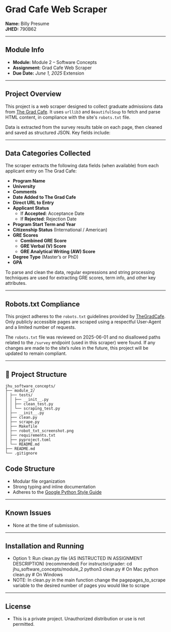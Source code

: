 # Grad Cafe Web Scraper

**Name:** Billy Presume  
**JHED:** 790B62  

---

## Module Info

- **Module:** Module 2 – Software Concepts  
- **Assignment:** Grad Cafe Web Scraper  
- **Due Date:** *June 1, 2025* Extension

---

## Project Overview

This project is a web scraper designed to collect graduate admissions data from [The Grad Cafe](https://www.thegradcafe.com/). It uses `urllib3` and `BeautifulSoup` to fetch and parse HTML content, in compliance with the site's `robots.txt` file.

Data is extracted from the survey results table on each page, then cleaned and saved as structured JSON. Key fields include:

---

## Data Categories Collected

The scraper extracts the following data fields (when available) from each applicant entry on The Grad Cafe:

- **Program Name**
- **University**
- **Comments**
- **Date Added to The Grad Cafe**
- **Direct URL to Entry**
- **Applicant Status**
  - If **Accepted**: Acceptance Date
  - If **Rejected**: Rejection Date
- **Program Start Term and Year**
- **Citizenship Status** (International / American)
- **GRE Scores**  
  - **Combined GRE Score**
  - **GRE Verbal (V) Score**
  - **GRE Analytical Writing (AW) Score**
- **Degree Type** (Master’s or PhD)
- **GPA**

To parse and clean the data, regular expressions and string processing techniques are used for extracting GRE scores, term info, and other key attributes.

---

## Robots.txt Compliance

This project adheres to the `robots.txt` guidelines provided by [TheGradCafe](https://www.thegradcafe.com/robots.txt). Only publicly accessible pages are scraped using a respectful User-Agent and a limited number of requests.

The `robots.txt` file was reviewed on 2025-06-01 and no disallowed paths related to the `/survey` endpoint (used in this scraper) were found. If any changes are made to the site’s rules in the future, this project will be updated to remain compliant.

---

## 📁 Project Structure

```text
jhu_software_concepts/
├── module_2/
│ ├── tests/
│ │ ├── __init__.py
│ │ ├── clean_test.py
│ │ └── scraping_test.py
│ ├── __init__.py
│ ├── clean.py
│ ├── scrape.py
│ ├── Makefile
│ ├── robot_txt_screenshot.png
│ ├── requirements.txt
│ ├── pyproject.toml
│ └── README.md
├── README.md
└── .gitignore
```

## Code Structure

- Modular file organization
- Strong typing and inline documentation
- Adheres to the [Google Python Style Guide](https://google.github.io/styleguide/pyguide.html)

---

## Known Issues

- None at the time of submission.

---

## Installation and Running 

- Option 1: Run clean.py file (AS INSTRUCTED IN ASSIGNMENT DESCRIPTION) (recommended)
  For instructor/grader:
    cd jhu_software_concepts/module_2
    python3 clean.py  # On Mac
    python clean.py   # On Windows
- NOTE: In clean.py in the main function change the pagepages_to_scrape variable to the desired number of pages you would like to scrape

---

## License

- This is a private project. Unauthorized distribution or use is not permitted.